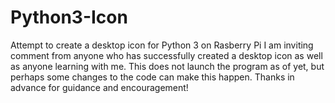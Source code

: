 # Python3-Icon
Attempt to create a desktop icon for Python 3 on Rasberry Pi
I am inviting comment from anyone who has successfully created a desktop icon as well as anyone learning with me. This does not launch the program as of yet, but perhaps some changes to the code can make this happen.
Thanks in advance for guidance and encouragement!
